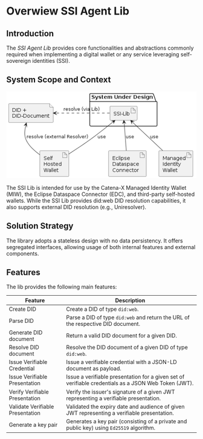 # Overwiew SSI Agent Lib

## Introduction

The *SSI Agent Lib* provides core functionalities and abstractions commonly required when implementing a digital wallet or any service leveraging self-sovereign identities (SSI).

## System Scope and Context

![System Scope](./SystemScope.png)

The SSI Lib is intended for use by the Catena-X Managed Identity Wallet (MIW), the Eclipse Dataspace Connector (EDC), and third-party self-hosted wallets. While the SSI Lib provides did:web DID resolution capabilities, it also supports external DID resolution (e.g., Uniresolver).

## Solution Strategy

The library adopts a stateless design with no data persistency. It offers segregated interfaces, allowing usage of both internal features and external components. 
## Features

The lib provides the following main features:

| Feature                          | Description                                                                                          |
| -------------------------------- | ---------------------------------------------------------------------------------------------------- |
| Create DID                       | Create a DID of type `did:web`.                                                                      |
| Parse DID                        | Parse a DID of type `did:web` and return the URL of the respective DID document.                     |
| Generate DID document            | Return a valid DID document for a given DID.                                                         |
| Resolve DID document             | Resolve the DID document of a given DID of type `did:web`.                                           |
| Issue Verifiable Credential      | Issue a verifiable credential with a JSON-LD document as payload.                                    |
| Issue Verifiable Presentation    | Issue a verifiable presentation for a given set of verifiable credentials as a JSON Web Token (JWT). |
| Verify Verifiable Presentation   | Verify the issuer's signature of a given JWT representing a  verifiable presentation.                |
| Validate Verifiable Presentation | Validated the expiry date and audience of given JWT representing a verifiable presentation.          |
| Generate a key pair              | Generates a key pair (consisting of a private and public key) using `Ed25519` algorithm.             |
